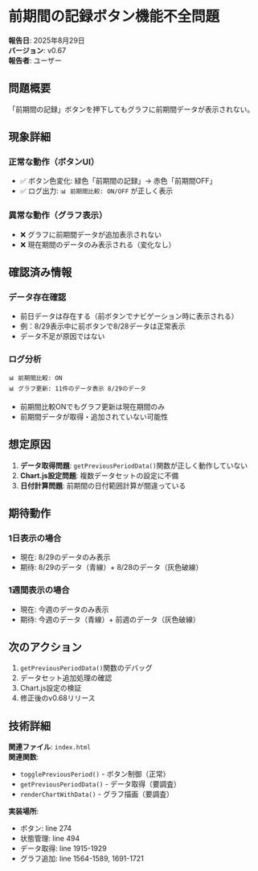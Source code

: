 # 前期間の記録ボタン機能不全問題

**報告日**: 2025年8月29日  
**バージョン**: v0.67  
**報告者**: ユーザー  

## 問題概要

「前期間の記録」ボタンを押下してもグラフに前期間データが表示されない。

## 現象詳細

### 正常な動作（ボタンUI）
- ✅ ボタン色変化: 緑色「前期間の記録」→ 赤色「前期間OFF」
- ✅ ログ出力: `📊 前期間比較: ON/OFF` が正しく表示

### 異常な動作（グラフ表示）
- ❌ グラフに前期間データが追加表示されない
- ❌ 現在期間のデータのみ表示される（変化なし）

## 確認済み情報

### データ存在確認
- 前日データは存在する（前ボタンでナビゲーション時に表示される）
- 例：8/29表示中に前ボタンで8/28データは正常表示
- データ不足が原因ではない

### ログ分析
```
📊 前期間比較: ON
📊 グラフ更新: 11件のデータ表示 8/29のデータ
```
- 前期間比較ONでもグラフ更新は現在期間のみ
- 前期間データが取得・追加されていない可能性

## 想定原因

1. **データ取得問題**: `getPreviousPeriodData()`関数が正しく動作していない
2. **Chart.js設定問題**: 複数データセットの設定に不備
3. **日付計算問題**: 前期間の日付範囲計算が間違っている

## 期待動作

### 1日表示の場合
- 現在: 8/29のデータのみ表示
- 期待: 8/29のデータ（青線）+ 8/28のデータ（灰色破線）

### 1週間表示の場合
- 現在: 今週のデータのみ表示
- 期待: 今週のデータ（青線）+ 前週のデータ（灰色破線）

## 次のアクション

1. `getPreviousPeriodData()`関数のデバッグ
2. データセット追加処理の確認
3. Chart.js設定の検証
4. 修正後のv0.68リリース

## 技術詳細

**関連ファイル**: `index.html`  
**関連関数**:
- `togglePreviousPeriod()` - ボタン制御（正常）
- `getPreviousPeriodData()` - データ取得（要調査）
- `renderChartWithData()` - グラフ描画（要調査）

**実装場所**:
- ボタン: line 274
- 状態管理: line 494
- データ取得: line 1915-1929
- グラフ追加: line 1564-1589, 1691-1721